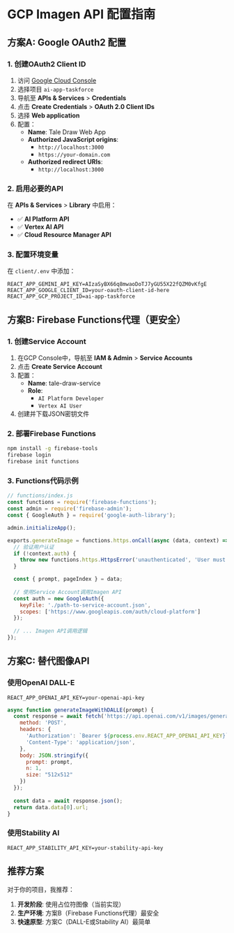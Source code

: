# GCP Imagen API 配置指南

## 方案A: Google OAuth2 配置

### 1. 创建OAuth2 Client ID

1. 访问 [Google Cloud Console](https://console.cloud.google.com/)
2. 选择项目 `ai-app-taskforce`
3. 导航至 **APIs & Services** > **Credentials**
4. 点击 **Create Credentials** > **OAuth 2.0 Client IDs**
5. 选择 **Web application**
6. 配置：
   - **Name**: Tale Draw Web App
   - **Authorized JavaScript origins**: 
     - `http://localhost:3000`
     - `https://your-domain.com`
   - **Authorized redirect URIs**:
     - `http://localhost:3000`

### 2. 启用必要的API

在 **APIs & Services** > **Library** 中启用：
- ✅ **AI Platform API**
- ✅ **Vertex AI API**
- ✅ **Cloud Resource Manager API**

### 3. 配置环境变量

在 `client/.env` 中添加：
```env
REACT_APP_GEMINI_API_KEY=AIzaSyBX66q8mwaoDoTJ7yGU55X22fQZM0vKfgE
REACT_APP_GOOGLE_CLIENT_ID=your-oauth-client-id-here
REACT_APP_GCP_PROJECT_ID=ai-app-taskforce
```

## 方案B: Firebase Functions代理（更安全）

### 1. 创建Service Account

1. 在GCP Console中，导航至 **IAM & Admin** > **Service Accounts**
2. 点击 **Create Service Account**
3. 配置：
   - **Name**: tale-draw-service
   - **Role**: 
     - `AI Platform Developer`
     - `Vertex AI User`
4. 创建并下载JSON密钥文件

### 2. 部署Firebase Functions

```bash
npm install -g firebase-tools
firebase login
firebase init functions
```

### 3. Functions代码示例

```javascript
// functions/index.js
const functions = require('firebase-functions');
const admin = require('firebase-admin');
const { GoogleAuth } = require('google-auth-library');

admin.initializeApp();

exports.generateImage = functions.https.onCall(async (data, context) => {
  // 验证用户认证
  if (!context.auth) {
    throw new functions.https.HttpsError('unauthenticated', 'User must be authenticated');
  }

  const { prompt, pageIndex } = data;
  
  // 使用Service Account调用Imagen API
  const auth = new GoogleAuth({
    keyFile: './path-to-service-account.json',
    scopes: ['https://www.googleapis.com/auth/cloud-platform']
  });
  
  // ... Imagen API调用逻辑
});
```

## 方案C: 替代图像API

### 使用OpenAI DALL-E

```env
REACT_APP_OPENAI_API_KEY=your-openai-api-key
```

```javascript
async function generateImageWithDALLE(prompt) {
  const response = await fetch('https://api.openai.com/v1/images/generations', {
    method: 'POST',
    headers: {
      'Authorization': `Bearer ${process.env.REACT_APP_OPENAI_API_KEY}`,
      'Content-Type': 'application/json',
    },
    body: JSON.stringify({
      prompt: prompt,
      n: 1,
      size: "512x512"
    })
  });
  
  const data = await response.json();
  return data.data[0].url;
}
```

### 使用Stability AI

```env
REACT_APP_STABILITY_API_KEY=your-stability-api-key
```

## 推荐方案

对于你的项目，我推荐：
1. **开发阶段**: 使用占位符图像（当前实现）
2. **生产环境**: 方案B（Firebase Functions代理）最安全
3. **快速原型**: 方案C（DALL-E或Stability AI）最简单 